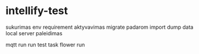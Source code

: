 # intellify-test

sukurimas env
requirement aktyvavimas
migrate padarom
import dump data
local server paleidimas

mqtt run
run test task
flower run
